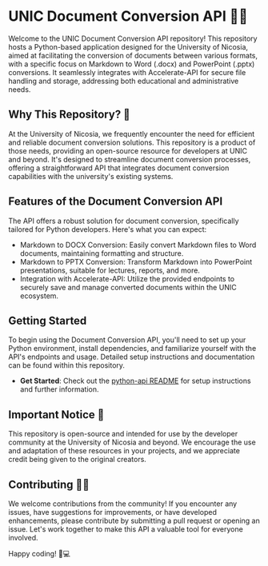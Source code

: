 # UNIC Document Conversion API 📄🔄

Welcome to the UNIC Document Conversion API repository! This repository hosts a Python-based application designed for the University of Nicosia, aimed at facilitating the conversion of documents between various formats, with a specific focus on Markdown to Word (.docx) and PowerPoint (.pptx) conversions. It seamlessly integrates with Accelerate-API for secure file handling and storage, addressing both educational and administrative needs.

## Why This Repository? 🤔

At the University of Nicosia, we frequently encounter the need for efficient and reliable document conversion solutions. This repository is a product of those needs, providing an open-source resource for developers at UNIC and beyond. It's designed to streamline document conversion processes, offering a straightforward API that integrates document conversion capabilities with the university's existing systems.

## Features of the Document Conversion API

The API offers a robust solution for document conversion, specifically tailored for Python developers. Here's what you can expect:

- Markdown to DOCX Conversion: Easily convert Markdown files to Word documents, maintaining formatting and structure.
- Markdown to PPTX Conversion: Transform Markdown into PowerPoint presentations, suitable for lectures, reports, and more.
- Integration with Accelerate-API: Utilize the provided endpoints to securely save and manage converted documents within the UNIC ecosystem.

## Getting Started

To begin using the Document Conversion API, you'll need to set up your Python environment, install dependencies, and familiarize yourself with the API's endpoints and usage. Detailed setup instructions and documentation can be found within this repository.

- **Get Started**: Check out the [python-api README](https://github.com/HlexNC/Document-Conversion-Snippets/blob/feature/104-docker/python-api/README.md) for setup instructions and further information.

## Important Notice 📜

This repository is open-source and intended for use by the developer community at the University of Nicosia and beyond. We encourage the use and adaptation of these resources in your projects, and we appreciate credit being given to the original creators.

## Contributing 🧑‍💻

We welcome contributions from the community! If you encounter any issues, have suggestions for improvements, or have developed enhancements, please contribute by submitting a pull request or opening an issue. Let's work together to make this API a valuable tool for everyone involved.

Happy coding! 🚀💻
